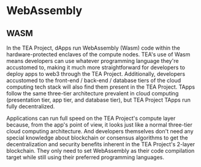 # WebAssembly
## WASM
In the TEA Project, dApps run WebAssembly (Wasm) code within the hardware-protected enclaves of the compute nodes. TEA's use of Wasm means developers can use whatever programming language they're accustomed to, making it much more straightforward for developers to deploy apps to web3 through the TEA Project. Additionally, developers accustomed to the front-end / back-end / database tiers of the cloud computing tech stack will also find them present in the TEA Project. TApps follow the same three-tier architecture prevalent in cloud computing (presentation tier, app tier, and database tier), but TEA Project TApps run fully decentralized.

Applications can run full speed on the TEA Project's compute layer because, from the app's point of view, it looks just like a normal three-tier cloud computing architecture. And developers themselves don't need any special knowledge about blockchain or consensus algorithms to get the decentralization and security benefits inherent in the TEA Project's 2-layer blockchain. They only need to set WebAssembly as their code compilation target while still using their preferred programming languages.